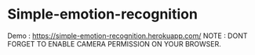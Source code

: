 # Simple-emotion-recognition
Demo : https://simple-emotion-recognition.herokuapp.com/
NOTE : DONT FORGET TO ENABLE CAMERA PERMISSION ON YOUR BROWSER.

